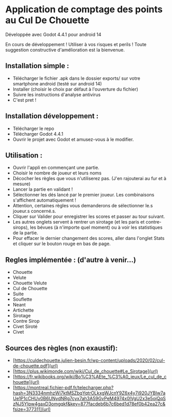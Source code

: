 # Application de comptage des points au Cul De Chouette
Développée avec Godot 4.4.1 pour android 14

En cours de développement ! Utiliser à vos risques et perils !
Toute suggestion constructive d'amélioration est la bienvenue.

## Installation simple :
- Télécharger le fichier .apk dans le dossier exports/ sur votre smartphone android (testé sur android 14)
- Installer (choisir le choix par défaut à l'ouverture du fichier)
- Suivre les instructions d'analyse antivirus
- C'est pret !
## Installation développement :
- Télécharger le repo
- Télécharger Godot 4.4.1
- Ouvrir le projet avec Godot et amusez-vous à le modifier.

## Utilisation :
- Ouvrir l'appli en commençant une partie.
- Choisir le nombre de joueur et leurs noms
- Décocher les règles que vous n'utiliserez pas. (J'en rajouterai au fur et à mesure)
- Lancer la partie en validant !
- Sélectionner les dés lancé par le premier joueur. Les combinaisons s'affichent automatiquement ! 
- Attention, certaines règles vous demanderons de sélectionner le.s joueur.s concerné.s.
- Cliquer sur Valider pour enregistrer les scores et passer au tour suivant. 
- Les autres onglets servent à rentrer un sirotage (et les paris et contre-sirops), les bévues (à n'importe quel moment) ou à voir les statistiques de la partie.
- Pour effacer le dernier changement des scores, aller dans l'onglet Stats et cliquer sur le bouton rouge en bas de page.


## Regles implémentée : (d'autre à venir...)
- Chouette
- Velute
- Chouette Velute
- Cul de Chouette
- Suite
- Souflette
- Neant
- Artichette
- Sirotage
- Contre Sirop
- Civet Siroté
- Civet

## Sources des règles (non exaustif):
- [https://culdechouette.julien-besin.fr/wp-content/uploads/2020/02/cul-de-chouette.pdf](url)
- [https://plus.wikimonde.com/wiki/Cul_de_chouette#Le_Sirotage](url)
- [https://fr.wikibooks.org/wiki/Bo%C3%AEte_%C3%A0_jeux/Le_cul_de_chouette](url)
- [https://montreal.fichier-pdf.fr/telecharger.php?hash=3N3334nmhzWi7ktMSZbqYqtrOLkxgWJcnY9Z6x4y7i920JYBlw7aUe1P1cCHUv0B6UNydNRg7cyx7ah3A59GvPeM4974x0lVgU2x3e5ojQqSzNJ5YIpw4gaxD3omgqkf&key=877facdeb6b7c6bed1d78ef0b42ea27c&fsize=377311](url)
